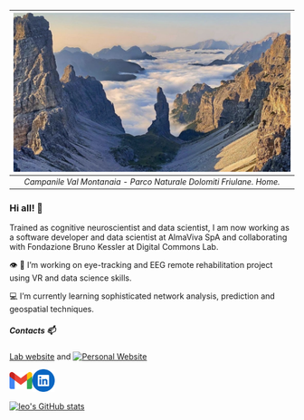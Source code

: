 | ![CampanileValMontanaia](montanaia.png) | 
|:--:| 
| *Campanile Val Montanaia - Parco Naturale Dolomiti Friulane. Home.* |

### Hi all! 👋

Trained as cognitive neuroscientist and data scientist,  I am now working as a software developer and data scientist at AlmaViva SpA and collaborating
with Fondazione Bruno Kessler at Digital Commons Lab.

👁️ 🧠 I’m working on eye-tracking and EEG remote rehabilitation project using VR and data science skills.

💻 I’m currently learning sophisticated network analysis, prediction and geospatial techniques. 

##### Contacts 📫

[Lab website](https://dcl.fbk.eu/) and [![Personal Website]()](https://davidebrex.github.io/)

<div style="display: flex; align-items: center;">
    <a href="mailto:leo.venturoso@gmail.com" style="margin-right: "20px";">
        <img src="gmail-icon.png" alt="gmail logo" width="40px" />
    </a>
    <a href="https://www.linkedin.com/in/leonardo-venturoso/">
        <img src="linkedin.png" alt="LinkedIn logo" width="40px" />
    </a>
</div>

[![leo's GitHub stats](https://github-readme-stats.vercel.app/api?username=leoventuroso)](https://github.com/leoventuroso)

